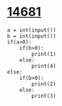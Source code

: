 # [14681](https://www.acmicpc.net/problem/14681)

```
a = int(input())
b = int(input())
if(a>0):
    if(b>0):
        print(1)
    else:
        print(4)
else:
    if(b>0):
        print(2)
    else:
        print(3)
```

